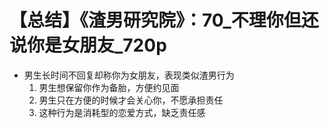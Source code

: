 # 【总结】《渣男研究院》：70_不理你但还说你是女朋友_720p

-   男生长时间不回复却称你为女朋友，表现类似渣男行为
    1.  男生想保留你作为备胎，方便约见面
    2.  男生只在方便的时候才会关心你，不愿承担责任
    3.  这种行为是消耗型的恋爱方式，缺乏责任感